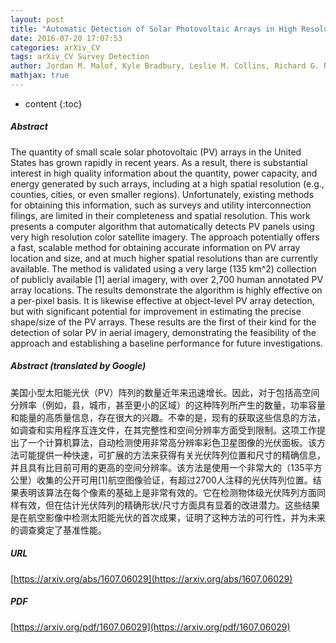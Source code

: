 ```yaml
---
layout: post
title: "Automatic Detection of Solar Photovoltaic Arrays in High Resolution Aerial Imagery"
date: 2016-07-20 17:07:53
categories: arXiv_CV
tags: arXiv_CV Survey Detection
author: Jordan M. Malof, Kyle Bradbury, Leslie M. Collins, Richard G. Newell
mathjax: true
---
```


* content
{:toc}

##### Abstract
The quantity of small scale solar photovoltaic (PV) arrays in the United States has grown rapidly in recent years. As a result, there is substantial interest in high quality information about the quantity, power capacity, and energy generated by such arrays, including at a high spatial resolution (e.g., counties, cities, or even smaller regions). Unfortunately, existing methods for obtaining this information, such as surveys and utility interconnection filings, are limited in their completeness and spatial resolution. This work presents a computer algorithm that automatically detects PV panels using very high resolution color satellite imagery. The approach potentially offers a fast, scalable method for obtaining accurate information on PV array location and size, and at much higher spatial resolutions than are currently available. The method is validated using a very large (135 km^2) collection of publicly available [1] aerial imagery, with over 2,700 human annotated PV array locations. The results demonstrate the algorithm is highly effective on a per-pixel basis. It is likewise effective at object-level PV array detection, but with significant potential for improvement in estimating the precise shape/size of the PV arrays. These results are the first of their kind for the detection of solar PV in aerial imagery, demonstrating the feasibility of the approach and establishing a baseline performance for future investigations.

##### Abstract (translated by Google)
美国小型太阳能光伏（PV）阵列的数量近年来迅速增长。因此，对于包括高空间分辨率（例如，县，城市，甚至更小的区域）的这种阵列所产生的数量，功率容量和能量的高质量信息，存在很大的兴趣。不幸的是，现有的获取这些信息的方法，如调查和实用程序互连文件，在其完整性和空间分辨率方面受到限制。这项工作提出了一个计算机算法，自动检测使用非常高分辨率彩色卫星图像的光伏面板。该方法可能提供一种快速，可扩展的方法来获得有关光伏阵列位置和尺寸的精确信息，并且具有比目前可用的更高的空间分辨率。该方法是使用一个非常大的（135平方公里）收集的公开可用[1]航空图像验证，有超过2700人注释的光伏阵列位置。结果表明该算法在每个像素的基础上是非常有效的。它在检测物体级光伏阵列方面同样有效，但在估计光伏阵列的精确形状/尺寸方面具有显着的改进潜力。这些结果是在航空影像中检测太阳能光伏的首次成果，证明了这种方法的可行性，并为未来的调查奠定了基准性能。

##### URL
[https://arxiv.org/abs/1607.06029](https://arxiv.org/abs/1607.06029)

##### PDF
[https://arxiv.org/pdf/1607.06029](https://arxiv.org/pdf/1607.06029)


